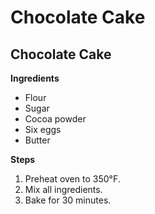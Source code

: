 # Chocolate Cake

## Chocolate Cake

**Ingredients**

* Flour
* Sugar
* Cocoa powder
* Six eggs
* Butter

**Steps**

1. Preheat oven to 350°F.
2. Mix all ingredients.
3. Bake for 30 minutes.
